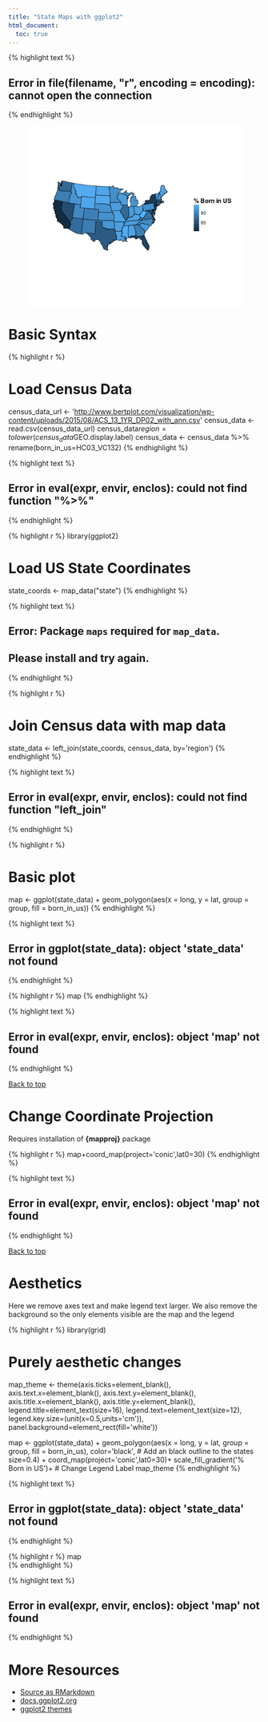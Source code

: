 ```yaml
---
title: "State Maps with ggplot2"
html_document:
  toc: true
---
```



{% highlight text %}
## Error in file(filename, "r", encoding = encoding): cannot open the connection
{% endhighlight %}


<img src="/figure/source/ggplot-statemaps/unnamed-chunk-1-1.png" title="plot of chunk unnamed-chunk-1" alt="plot of chunk unnamed-chunk-1" style="display: block; margin: auto;" />


# Basic Syntax


{% highlight r %}
# Load Census Data
census_data_url <- 'http://www.bertplot.com/visualization/wp-content/uploads/2015/08/ACS_13_1YR_DP02_with_ann.csv'
census_data <- read.csv(census_data_url)
census_data$region = tolower(census_data$GEO.display.label)
census_data <- census_data %>% rename(born_in_us=HC03_VC132)
{% endhighlight %}



{% highlight text %}
## Error in eval(expr, envir, enclos): could not find function "%>%"
{% endhighlight %}



{% highlight r %}
library(ggplot2)
# Load US State Coordinates
state_coords <- map_data("state")
{% endhighlight %}



{% highlight text %}
## Error: Package `maps` required for `map_data`.
## Please install and try again.
{% endhighlight %}



{% highlight r %}
# Join Census data with map data
state_data <- left_join(state_coords,
                       census_data,
                       by='region')
{% endhighlight %}



{% highlight text %}
## Error in eval(expr, envir, enclos): could not find function "left_join"
{% endhighlight %}



{% highlight r %}
# Basic plot
map <- 
  ggplot(state_data) +
  geom_polygon(aes(x = long, y = lat,
                   group = group,
                   fill = born_in_us))
{% endhighlight %}



{% highlight text %}
## Error in ggplot(state_data): object 'state_data' not found
{% endhighlight %}



{% highlight r %}
map
{% endhighlight %}



{% highlight text %}
## Error in eval(expr, envir, enclos): object 'map' not found
{% endhighlight %}

<a href="#top">Back to top</a>

# Change Coordinate Projection
Requires installation of <b>{mapproj}</b> package

{% highlight r %}
map+coord_map(project='conic',lat0=30)
{% endhighlight %}



{% highlight text %}
## Error in eval(expr, envir, enclos): object 'map' not found
{% endhighlight %}

<a href="#top">Back to top</a>

# Aesthetics

Here we remove axes text and make legend text larger.  We also remove the background so the only elements visible are the map and the legend


{% highlight r %}
library(grid)

# Purely aesthetic changes
map_theme <- 
  theme(axis.ticks=element_blank(),
        axis.text.x=element_blank(),
        axis.text.y=element_blank(),
        axis.title.x=element_blank(),
        axis.title.y=element_blank(),
        legend.title=element_text(size=16),
        legend.text=element_text(size=12),
        legend.key.size=(unit(x=0.5,units='cm')),
        panel.background=element_rect(fill='white'))

map <- 
  ggplot(state_data) +
  geom_polygon(aes(x = long, y = lat,
                   group = group,
                   fill = born_in_us),
               color='black',           # Add an black outline to the states
               size=0.4) +
  coord_map(project='conic',lat0=30)+
  scale_fill_gradient('% Born in US')+  # Change Legend Label
  map_theme
{% endhighlight %}



{% highlight text %}
## Error in ggplot(state_data): object 'state_data' not found
{% endhighlight %}



{% highlight r %}
map  
{% endhighlight %}



{% highlight text %}
## Error in eval(expr, envir, enclos): object 'map' not found
{% endhighlight %}

# More Resources
- [Source as RMarkdown](https://github.com/rweyant/bertplot/blob/master/R/tutorials/ggplot-statemaps/ggplot-statemaps.Rmd)
- [docs.ggplot2.org](http://docs.ggplot2.org/current/geom_polygon.html)
- [ggplot2 themes](http://docs.ggplot2.org/dev/vignettes/themes.html)
